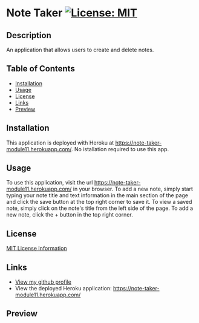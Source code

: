 
  
  # Note Taker [![License: MIT](https://img.shields.io/badge/License-MIT-yellow.svg)](https://opensource.org/licenses/MIT)

  ## Description
  An application that allows users to create and delete notes.

  ## Table of Contents

  * [Installation](#installation)
  * [Usage](#usage)
  * [License](#license)
  * [Links](#links)
  * [Preview](#preview)

  ## Installation
  This application is deployed with Heroku at https://note-taker-module11.herokuapp.com/. No istallation required to use this app.

  ## Usage
  To use this application, visit the url https://note-taker-module11.herokuapp.com/ in your browser. To add a new note, simply start typing your note title and text  information in the main section of the page and click the save button at the top right corner to save it. To view a saved note, simply click on the note's title from the left side of the page. To add a new note, click the + button in the top right corner.


  ## License

  [MIT License Information](https://opensource.org/licenses/MIT)

  ## Links

  * [View my github profile](https://github.com/dmadon)
  * View the deployed Heroku application: https://note-taker-module11.herokuapp.com/

  ## Preview
  
  
